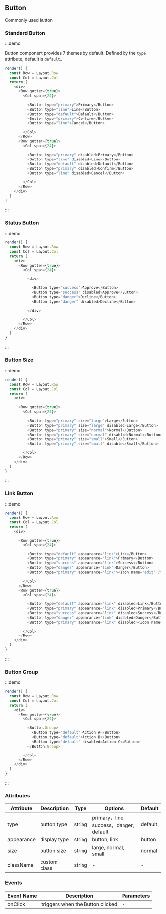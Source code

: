 ## Button

Commonly used button

### Standard Button

:::demo 

Button component provides 7 themes by default. Defined by the `type` attribute, default is `default`。

```js
render() {
  const Row = Layout.Row
  const Col = Layout.Col
  return (
    <div>
      <Row gutter={true}>
        <Col span={24}>

          <Button type="primary">Primary</Button>
          <Button type="line">Line</Button>
          <Button type="default">Default</Button>
          <Button type="primary">Confirm</Button>
          <Button type="line">Cancel</Button>

        </Col>
      </Row>
      <Row gutter={true}>
        <Col span={24}>

          <Button type="primary" disabled>Primary</Button>
          <Button type="line" disabled>Line</Button>
          <Button type="default" disabled>Default</Button>
          <Button type="primary" disabled>Confirm</Button>
          <Button type="line" disabled>Cancel</Button>

        </Col>
      </Row>
    </div>
  )
}
```
:::

### Status Button

:::demo

```js
render() {
  const Row = Layout.Row
  const Col = Layout.Col
  return (
    <div>
      <Row gutter={true}>
        <Col span={24}>

          <div>

            <Button type="success">Approve</Button>
            <Button type="success" disabled>Approve</Button>
            <Button type="danger">Decline</Button>
            <Button type="danger" disabled>Decline</Button>

          </div>

        </Col>
      </Row>
    </div>
  )
}
```
:::

### Button Size

:::demo

```js
render() {
  const Row = Layout.Row
  const Col = Layout.Col
  return (
    <div>
      
      <Row gutter={true}>
        <Col span={24}>

          <Button type="primary" size="large">Large</Button>
          <Button type="primary" size="large" disabled>Large</Button>
          <Button type="primary" size="normal">Normal</Button>
          <Button type="primary" size="normal" disabled>Normal</Button>
          <Button type="primary" size="small">Small</Button>
          <Button type="primary" size="small" disabled>Small</Button>

        </Col>
      </Row>
    </div>
  )
}
```
:::

### Link Button

:::demo

```js
render() {
  const Row = Layout.Row
  const Col = Layout.Col
  return (
    <div>

      <Row gutter={true}>
        <Col span={24}>

          <Button type="default" appearance="link">Link</Button>
          <Button type="primary" appearance="link">Primary</Button>
          <Button type="success" appearance="link">Success</Button>
          <Button type="danger" appearance="link">Danger</Button>
          <Button type="primary" appearance="link"><Icon name="edit" /></Button>

        </Col>
      </Row>
      <Row gutter={true}>
        <Col span={24}>

          <Button type="default" appearance="link" disabled>Link</Button>
          <Button type="primary" appearance="link" disabled>Primary</Button>
          <Button type="success" appearance="link" disabled>Success</Button>
          <Button type="danger" appearance="link" disabled>Danger</Button>
          <Button type="primary" appearance="link" disabled><Icon name="edit" /></Button>

        </Col>
      </Row>
    </div>
  )
}
```
:::

### Button Group

:::demo 

```js
render() {
  const Row = Layout.Row
  const Col = Layout.Col
  return (
    <div>
      <Row gutter={true}>
        <Col span={24}>

          <Button.Group>
            <Button type="default">Action A</Button>
            <Button type="default">Action B</Button>
            <Button type="default" disabled>Action C</Button>
          </Button.Group>

        </Col>
      </Row>
    </div>
  )
}
```
:::

### Attributes

| Attribute | Description | Type | Options | Default  |
| -------- | ----- | ----  | ----  |   ----  |
| type | button type | string | primary，line, success，danger, default | default |
| appearance | display type | string  | button, link | button |
| size | button size | string | large, normal, small | normal |
| className | custom class | string | - | - |


### Events
| Event Name       | Description   |  Parameters
| --------   | -----  | ----  
| onClick | triggers when the Button clicked   |   -
